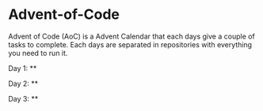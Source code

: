 # Advent-of-Code
Advent of Code (AoC) is a Advent Calendar that each days give a couple of tasks to complete.
Each days are separated in repositories with everything you need to run it.

Day 1: **

Day 2: **

Day 3: **
